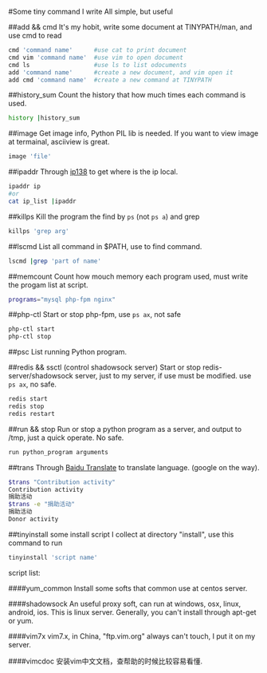 #Some tiny command I write
All simple, but useful

##add && cmd
It's my hobit, write some document at TINYPATH/man, and use cmd to read
```bash
cmd 'command name'		#use cat to print document
cmd vim 'command name'  #use vim to open document
cmd ls					#use ls to list odocuments
add 'command name'		#create a new document, and vim open it
add cmd 'command name'	#create a new command at TINYPATH
```

##history_sum
Count the history that how much times each command is used.
```bash
history |history_sum
```

##image
Get image info, Python PIL lib is needed. If you want to view image at termainal, asciiview is  great.
```bash
image 'file'
```

##ipaddr
Through [ip138](http://www.ip138.com/) to get where is the ip local.
```bash
ipaddr ip
#or
cat ip_list |ipaddr
```

##killps
Kill the program the find by `ps` (not `ps a`) and grep
```bash
killps 'grep arg'
```

##lscmd
List all command in $PATH, use to find command.
```bash
lscmd |grep 'part of name'
```

##memcount
Count how mouch memory each program used, must write the progam list at script.
```bash
programs="mysql php-fpm nginx"
```
##php-ctl
Start or stop php-fpm, use `ps ax`, not safe
```bash
php-ctl start
php-ctl stop
```

##psc
List running Python program.

##redis && ssctl (control shadowsock server)
Start or stop redis-server/shadowsock server, just to my server, if use must be modified. use `ps ax`, no safe.
```bash
redis start
redis stop
redis restart
```

##run && stop
Run or stop a python program as a server, and output to /tmp, just a quick operate. No safe.
```bash
run python_program arguments
```

##trans
Through [Baidu Translate](http://fanyi.baidu.com/) to translate language. (google on the way).
```bash
$trans "Contribution activity"
Contribution activity
捐助活动
$trans -e "捐助活动"
捐助活动
Donor activity
```

##tinyinstall
some install script I collect at directory "install", use this command to run
```bash
tinyinstall 'script name'
```
script list:

####yum_common
Install some softs that common use at centos server.

####shadowsock
An useful proxy soft, can run at windows, osx, linux, android, ios. This is linux server.
Generally, you can't install through apt-get or yum.

####vim7x
vim7.x, in China, "ftp.vim.org" always can't touch, I put it on my server.

####vimcdoc
安装vim中文文档，查帮助的时候比较容易看懂.

